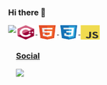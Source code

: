 ### Hi there 👋



<div align="center">
  <a href="https://github.com/NataschaPalhares">
    <img align="left" height="180em" src="https://github-readme-stats.vercel.app/api?username=NataschaPalhares&show_icons=true&theme=dark&include_all_commits=true&count_private=true"/>
    </div>
  
  <img align="center" alt="Natascha-C++" height="30" width="40" src="https://github.com/devicons/devicon/blob/master/icons/cplusplus/cplusplus-original.svg">
  <img align="center" alt="Natascha-HTML" height="30" width="40" src="https://github.com/devicons/devicon/blob/master/icons/html5/html5-original.svg">
  <img align="center" alt="Natascha-CSS" height="30" width="40" src="https://github.com/devicons/devicon/blob/master/icons/css3/css3-original.svg">
  <img align="center" alt="Natascha-JavaScript" height="30" width="40" src="https://github.com/devicons/devicon/blob/master/icons/javascript/javascript-original.svg">
  
### Social
  
  <a href="https://www.linkedin.com/in/natascha-palhares/" target="_blank"> <img src="https://img.shields.io/badge/-LinkedIn-%230077B5?style=for-the-badge&logo=linkedin&logoColor=white" target="_blank"> </a>
